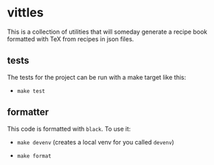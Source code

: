 # vittles

This is a collection of utilities that will someday generate a
recipe book formatted with TeX from recipes in json files.

## tests

The tests for the project can be run with a make target like this:

- `make test`

## formatter

This code is formatted with `black`. To use it:

- `make devenv` (creates a local venv for you called `devenv`)

- `make format`
 
